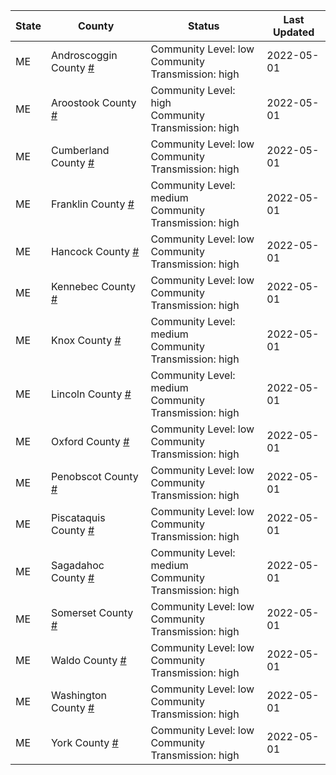 State | County | Status | Last Updated
--- | --- | --- | --- 
ME | Androscoggin County <a href="#androscoggin_county">#</a> | <a name="androscoggin_county"></a>Community Level: low<br/>Community Transmission: high | 2022-05-01
ME | Aroostook County <a href="#aroostook_county">#</a> | <a name="aroostook_county"></a>Community Level: high<br/>Community Transmission: high | 2022-05-01
ME | Cumberland County <a href="#cumberland_county">#</a> | <a name="cumberland_county"></a>Community Level: low<br/>Community Transmission: high | 2022-05-01
ME | Franklin County <a href="#franklin_county">#</a> | <a name="franklin_county"></a>Community Level: medium<br/>Community Transmission: high | 2022-05-01
ME | Hancock County <a href="#hancock_county">#</a> | <a name="hancock_county"></a>Community Level: low<br/>Community Transmission: high | 2022-05-01
ME | Kennebec County <a href="#kennebec_county">#</a> | <a name="kennebec_county"></a>Community Level: low<br/>Community Transmission: high | 2022-05-01
ME | Knox County <a href="#knox_county">#</a> | <a name="knox_county"></a>Community Level: medium<br/>Community Transmission: high | 2022-05-01
ME | Lincoln County <a href="#lincoln_county">#</a> | <a name="lincoln_county"></a>Community Level: medium<br/>Community Transmission: high | 2022-05-01
ME | Oxford County <a href="#oxford_county">#</a> | <a name="oxford_county"></a>Community Level: low<br/>Community Transmission: high | 2022-05-01
ME | Penobscot County <a href="#penobscot_county">#</a> | <a name="penobscot_county"></a>Community Level: low<br/>Community Transmission: high | 2022-05-01
ME | Piscataquis County <a href="#piscataquis_county">#</a> | <a name="piscataquis_county"></a>Community Level: low<br/>Community Transmission: high | 2022-05-01
ME | Sagadahoc County <a href="#sagadahoc_county">#</a> | <a name="sagadahoc_county"></a>Community Level: medium<br/>Community Transmission: high | 2022-05-01
ME | Somerset County <a href="#somerset_county">#</a> | <a name="somerset_county"></a>Community Level: low<br/>Community Transmission: high | 2022-05-01
ME | Waldo County <a href="#waldo_county">#</a> | <a name="waldo_county"></a>Community Level: low<br/>Community Transmission: high | 2022-05-01
ME | Washington County <a href="#washington_county">#</a> | <a name="washington_county"></a>Community Level: low<br/>Community Transmission: high | 2022-05-01
ME | York County <a href="#york_county">#</a> | <a name="york_county"></a>Community Level: low<br/>Community Transmission: high | 2022-05-01
